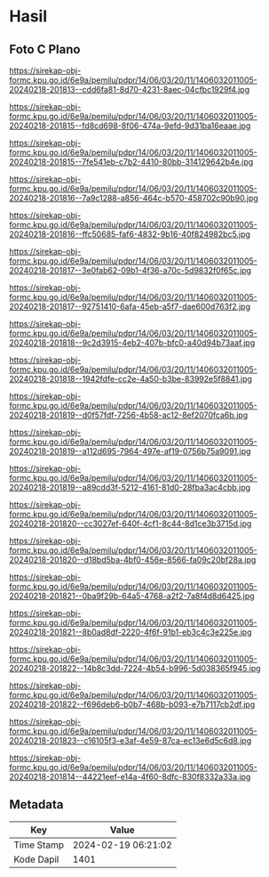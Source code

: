 # Hasil

## Foto C Plano

https://sirekap-obj-formc.kpu.go.id/6e9a/pemilu/pdpr/14/06/03/20/11/1406032011005-20240218-201813--cdd6fa81-8d70-4231-8aec-04cfbc1929f4.jpg

https://sirekap-obj-formc.kpu.go.id/6e9a/pemilu/pdpr/14/06/03/20/11/1406032011005-20240218-201815--fd8cd698-8f06-474a-9efd-9d31ba16eaae.jpg

https://sirekap-obj-formc.kpu.go.id/6e9a/pemilu/pdpr/14/06/03/20/11/1406032011005-20240218-201815--7fe541eb-c7b2-4410-80bb-314129642b4e.jpg

https://sirekap-obj-formc.kpu.go.id/6e9a/pemilu/pdpr/14/06/03/20/11/1406032011005-20240218-201816--7a9c1288-a856-464c-b570-458702c90b90.jpg

https://sirekap-obj-formc.kpu.go.id/6e9a/pemilu/pdpr/14/06/03/20/11/1406032011005-20240218-201816--ffc50685-faf6-4832-9b16-40f824982bc5.jpg

https://sirekap-obj-formc.kpu.go.id/6e9a/pemilu/pdpr/14/06/03/20/11/1406032011005-20240218-201817--3e0fab62-09b1-4f36-a70c-5d9832f0f65c.jpg

https://sirekap-obj-formc.kpu.go.id/6e9a/pemilu/pdpr/14/06/03/20/11/1406032011005-20240218-201817--92751410-6afa-45eb-a5f7-dae600d763f2.jpg

https://sirekap-obj-formc.kpu.go.id/6e9a/pemilu/pdpr/14/06/03/20/11/1406032011005-20240218-201818--9c2d3915-4eb2-407b-bfc0-a40d94b73aaf.jpg

https://sirekap-obj-formc.kpu.go.id/6e9a/pemilu/pdpr/14/06/03/20/11/1406032011005-20240218-201818--1942fdfe-cc2e-4a50-b3be-83992e5f8841.jpg

https://sirekap-obj-formc.kpu.go.id/6e9a/pemilu/pdpr/14/06/03/20/11/1406032011005-20240218-201819--d0f57fdf-7256-4b58-ac12-8ef2070fca6b.jpg

https://sirekap-obj-formc.kpu.go.id/6e9a/pemilu/pdpr/14/06/03/20/11/1406032011005-20240218-201819--a112d695-7964-497e-af19-0756b75a9091.jpg

https://sirekap-obj-formc.kpu.go.id/6e9a/pemilu/pdpr/14/06/03/20/11/1406032011005-20240218-201819--a89cdd3f-5212-4161-81d0-28fba3ac4cbb.jpg

https://sirekap-obj-formc.kpu.go.id/6e9a/pemilu/pdpr/14/06/03/20/11/1406032011005-20240218-201820--cc3027ef-640f-4cf1-8c44-8d1ce3b3715d.jpg

https://sirekap-obj-formc.kpu.go.id/6e9a/pemilu/pdpr/14/06/03/20/11/1406032011005-20240218-201820--d18bd5ba-4bf0-456e-8566-fa09c20bf28a.jpg

https://sirekap-obj-formc.kpu.go.id/6e9a/pemilu/pdpr/14/06/03/20/11/1406032011005-20240218-201821--0ba9f29b-64a5-4768-a2f2-7a8f4d8d6425.jpg

https://sirekap-obj-formc.kpu.go.id/6e9a/pemilu/pdpr/14/06/03/20/11/1406032011005-20240218-201821--8b0ad8df-2220-4f6f-91b1-eb3c4c3e225e.jpg

https://sirekap-obj-formc.kpu.go.id/6e9a/pemilu/pdpr/14/06/03/20/11/1406032011005-20240218-201822--14b8c3dd-7224-4b54-b996-5d038365f945.jpg

https://sirekap-obj-formc.kpu.go.id/6e9a/pemilu/pdpr/14/06/03/20/11/1406032011005-20240218-201822--f696deb6-b0b7-468b-b093-e7b7117cb2df.jpg

https://sirekap-obj-formc.kpu.go.id/6e9a/pemilu/pdpr/14/06/03/20/11/1406032011005-20240218-201823--c16105f3-e3af-4e59-87ca-ec13e6d5c6d8.jpg

https://sirekap-obj-formc.kpu.go.id/6e9a/pemilu/pdpr/14/06/03/20/11/1406032011005-20240218-201814--44221eef-e14a-4f60-8dfc-830f8332a33a.jpg


## Metadata

| Key        | Value               |
| ---------- | ------------------- |
| Time Stamp | 2024-02-19 06:21:02 |
| Kode Dapil | 1401                |



